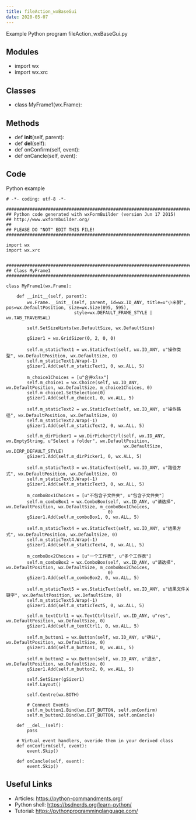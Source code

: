 ```yaml
---
title: fileAction_wxBaseGui
date: 2020-05-07
---
```

Example Python program fileAction_wxBaseGui.py

## Modules

* import wx
* import wx.xrc

## Classes

* class MyFrame1(wx.Frame):

## Methods

* def __init__(self, parent):
* def __del__(self):
* def onConfirm(self, event):
* def onCancle(self, event):

## Code

Python example

    # -*- coding: utf-8 -*-
    
    ###########################################################################
    ## Python code generated with wxFormBuilder (version Jun 17 2015)
    ## http://www.wxformbuilder.org/
    ##
    ## PLEASE DO "NOT" EDIT THIS FILE!
    ###########################################################################
    
    import wx
    import wx.xrc
    
    
    ###########################################################################
    ## Class MyFrame1
    ###########################################################################
    
    class MyFrame1(wx.Frame):
    
        def __init__(self, parent):
            wx.Frame.__init__(self, parent, id=wx.ID_ANY, title=u"小米粥", pos=wx.DefaultPosition, size=wx.Size(895, 595),
                              style=wx.DEFAULT_FRAME_STYLE | wx.TAB_TRAVERSAL)
    
            self.SetSizeHints(wx.DefaultSize, wx.DefaultSize)
    
            gSizer1 = wx.GridSizer(0, 2, 0, 0)
    
            self.m_staticText1 = wx.StaticText(self, wx.ID_ANY, u"操作类型", wx.DefaultPosition, wx.DefaultSize, 0)
            self.m_staticText1.Wrap(-1)
            gSizer1.Add(self.m_staticText1, 0, wx.ALL, 5)
    
            m_choice1Choices = [u"合并xlsx"]
            self.m_choice1 = wx.Choice(self, wx.ID_ANY, wx.DefaultPosition, wx.DefaultSize, m_choice1Choices, 0)
            self.m_choice1.SetSelection(0)
            gSizer1.Add(self.m_choice1, 0, wx.ALL, 5)
    
            self.m_staticText2 = wx.StaticText(self, wx.ID_ANY, u"操作路径", wx.DefaultPosition, wx.DefaultSize, 0)
            self.m_staticText2.Wrap(-1)
            gSizer1.Add(self.m_staticText2, 0, wx.ALL, 5)
    
            self.m_dirPicker1 = wx.DirPickerCtrl(self, wx.ID_ANY, wx.EmptyString, u"Select a folder", wx.DefaultPosition,
                                                 wx.DefaultSize, wx.DIRP_DEFAULT_STYLE)
            gSizer1.Add(self.m_dirPicker1, 0, wx.ALL, 5)
    
            self.m_staticText3 = wx.StaticText(self, wx.ID_ANY, u"路径方式", wx.DefaultPosition, wx.DefaultSize, 0)
            self.m_staticText3.Wrap(-1)
            gSizer1.Add(self.m_staticText3, 0, wx.ALL, 5)
    
            m_comboBox1Choices = [u"不包含子文件夹", u"包含子文件夹"]
            self.m_comboBox1 = wx.ComboBox(self, wx.ID_ANY, u"请选择", wx.DefaultPosition, wx.DefaultSize, m_comboBox1Choices,
                                           0)
            gSizer1.Add(self.m_comboBox1, 0, wx.ALL, 5)
    
            self.m_staticText4 = wx.StaticText(self, wx.ID_ANY, u"结果方式", wx.DefaultPosition, wx.DefaultSize, 0)
            self.m_staticText4.Wrap(-1)
            gSizer1.Add(self.m_staticText4, 0, wx.ALL, 5)
    
            m_comboBox2Choices = [u"一个工作表", u"多个工作表"]
            self.m_comboBox2 = wx.ComboBox(self, wx.ID_ANY, u"请选择", wx.DefaultPosition, wx.DefaultSize, m_comboBox2Choices,
                                           0)
            gSizer1.Add(self.m_comboBox2, 0, wx.ALL, 5)
    
            self.m_staticText5 = wx.StaticText(self, wx.ID_ANY, u"结果文件关键字", wx.DefaultPosition, wx.DefaultSize, 0)
            self.m_staticText5.Wrap(-1)
            gSizer1.Add(self.m_staticText5, 0, wx.ALL, 5)
    
            self.m_textCtrl1 = wx.TextCtrl(self, wx.ID_ANY, u"res", wx.DefaultPosition, wx.DefaultSize, 0)
            gSizer1.Add(self.m_textCtrl1, 0, wx.ALL, 5)
    
            self.m_button1 = wx.Button(self, wx.ID_ANY, u"确认", wx.DefaultPosition, wx.DefaultSize, 0)
            gSizer1.Add(self.m_button1, 0, wx.ALL, 5)
    
            self.m_button2 = wx.Button(self, wx.ID_ANY, u"退出", wx.DefaultPosition, wx.DefaultSize, 0)
            gSizer1.Add(self.m_button2, 0, wx.ALL, 5)
    
            self.SetSizer(gSizer1)
            self.Layout()
    
            self.Centre(wx.BOTH)
    
            # Connect Events
            self.m_button1.Bind(wx.EVT_BUTTON, self.onConfirm)
            self.m_button2.Bind(wx.EVT_BUTTON, self.onCancle)
    
        def __del__(self):
            pass
    
        # Virtual event handlers, overide them in your derived class
        def onConfirm(self, event):
            event.Skip()
    
        def onCancle(self, event):
            event.Skip()
    
    
    

## Useful Links

- Articles: https://python-commandments.org/
- Python shell: https://bsdnerds.org/learn-python/
- Tutorial: https://pythonprogramminglanguage.com/
